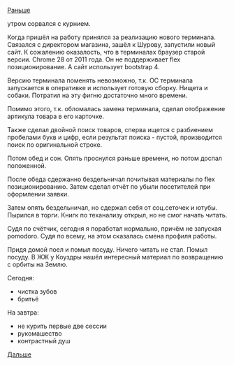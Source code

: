 [Раньше](2019.01.14.md)

утром сорвался с курнием.

Когда пришёл на работу принялся за реализацию нового терминала. Связался с директором магазина, зашёл к Шурову, запустили новый сайт.
К сожалению оказалость, что в терминалах браузер старой версии. Chrome 28 от 2011 года. Он не поддерживает flex позиционирование. А сайт использует bootstrap 4.

Версию терминала поменять невозможно, т.к. ОС терминала запускается в оперативке и использует готовую сборку. Нищета и собаки.
Потратил на эту фигню достаточно много времени.

Помимо этого, т.к. обломалась замена терминала, сделал отображение артикула товара в его карточке.

Также сделал двойной поиск товаров, сперва ищется с разбиением пробелами букв и цифр, если результат поиска - пустой, производится поиск по оригинальной строке.

Потом обед и сон. Опять проснулся раньше времени, но потом доспал положенной.

После обеда сдержанно бездельничал почитывая материалы по flex позиционированию.
Затем сделал отчёт по убыли посетителей при оформлении заявки.

Затем опять бездельничал, но сдержал себя от соц.сеточек и ютубы. Пырился в торги. Книгк по теханализу открыл, но не смог начать читать.

Судя по счётчик, сегодня я поработал нормально, причём не запуская pomodoro.
Судя по всему, на этом сказалась смена профиля работы.

Придя домой поел и помыл посуду.
Ничего читать не стал.
Помыл посуду.
В ЖЖ у Коуздры нашёл интересный материал по возвращению с орбиты на Землю.


Сегодня:
  - чистка зубов
  - бритьё

На завтра:
  - не курить первые две сессии
  - рукомашество
  - контрастный душ

 [Дальше](2019.01.16.md)